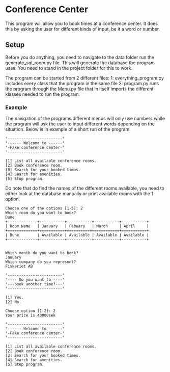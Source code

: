 
# Conference Center

This program will allow you to book times at a conference center.
It does this by asking the user for different kinds of input, be it a word or number.

## Setup

Before you do anything, you need to navigate to the data folder run the generate_sql_room.py file. This will generate the database the program uses. You need to stand in the project folder for this to work.

The program can be started from 2 different files:
1: everything_program.py includes every class that the program in the same file
2: program.py runs the program through the Menu.py file that in itself imports the different klasses needed to run the program.

### Example

The navigation of the programs different menus will only use numbers while the program will ask the user to input different words depending on the situation. Below is in example of a short run of the program.

    '------------------------'
    '------ Welcome to ------'
    '-Fake conference center-'
    '------------------------'

    [1] List all available conference rooms.
    [2] Book conference room.
    [3] Search for your booked times.
    [4] Search for amenities.
    [5] Stop program.

Do note that do find the names of the different rooms available, you need to either look at the database manually or print available rooms with the 1 option.

    Choose one of the options [1-5]: 2
    Which room do you want to book?
    Dune
    +-------------+-----------+-----------+-----------+-----------+
    | Room Name   | January   | Febuary   | March     | April     |
    +=============+===========+===========+===========+===========+
    | Dune        | Available | Available | Available | Available |
    +-------------+-----------+-----------+-----------+-----------+


    Which month do you want to book?
    January
    Which company do you represent?
    Fiskeriet AB

    '------------------------'
    '---- Do you want to ----'
    '---book another time?---'
    '------------------------'

    [1] Yes.
    [2] No.

    Choose option [1-2]: 2
    Your price is 40000sek

    '------------------------'
    '------ Welcome to ------'
    '-Fake conference center-'
    '------------------------'

    [1] List all available conference rooms.
    [2] Book conference room.
    [3] Search for your booked times.
    [4] Search for amenities.
    [5] Stop program.
